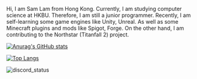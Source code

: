 Hi, I am Sam Lam from Hong Kong. Currently, I am studying computer science at HKBU. Therefore, I am still a junior programmer. Recently, I am self-learning some game engines like Unity, Unreal. As well as some Minecraft plugins and mods like Spigot, Forge. On the other hand, I am contributing to the Northstar (Titanfall 2) project.  

[![Anurag's GitHub stats](https://github-readme-stats.vercel.app/api?username=SamLam140330&count_private=true&show_icons=true&theme=radical)](https://github.com/SamLam140330)  

[![Top Langs](https://github-readme-stats.vercel.app/api/top-langs/?username=SamLam140330&langs_count=10&layout=compact&hide=shaderlab)](https://github.com/SamLam140330)  

<img alt="discord_status" src="https://discord.c99.nl/widget/theme-2/529626443932762112.png">  
